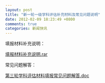 ```yaml
---
layout: post
title: "新一轮一级学科评估补充材料及常见问题说明"
date: 2012-02-09 18:23:49 +0800
comments: true
categories: 新闻快讯
---
```


填报材料补充说明：

[填报材料补充说明.rar](http://985.nju.edu.cn/ewebeditor/UploadFile/201229171010194.rar)

常见问题解答：

[第三轮学科评估材料填报常见问题解答.doc](http://985.nju.edu.cn/ewebeditor/UploadFile/201229171042238.doc)


